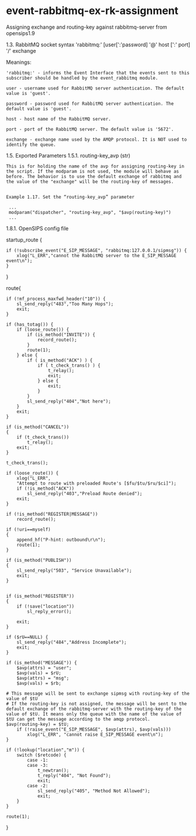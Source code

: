 event-rabbitmq-ex-rk-assignment
===============================

Assigning exchange and routing-key against rabbitmq-server from opensips1.9


1.3. RabbitMQ socket syntax
'rabbitmq:' [user[':'password] '@' host [':' port] '/' exchange

Meanings:

    'rabbitmq:' - informs the Event Interface that the events sent to this subscriber should be handled by the event_rabbitmq module.

    user - username used for RabbitMQ server authentication. The default value is 'guest'.

    password - password used for RabbitMQ server authentication. The default value is 'guest'.

    host - host name of the RabbitMQ server.

    port - port of the RabbitMQ server. The default value is '5672'.

    exchange - exchange name used by the AMQP protocol. It is NOT used to identify the queue.

1.5. Exported Parameters
1.5.1. routing-key_avp (str)

    This is for holding the name of the avp for assigning routing-key in the script. If the modparam is not used, the module will behave as before. The behavior is to use the default exchange of rabbitmq and the value of the "exchange" will be the routing-key of messages.


    Example 1.17. Set the “routing-key_avp” parameter

     ...
     modparam("dispatcher", "routing-key_avp", "$avp(routing-key)")
     ...

	

1.8.1. OpenSIPS config file



startup_route {
 
	if (!subscribe_event("E_SIP_MESSAGE", "rabbitmq:127.0.0.1/sipmsg")) {
		xlog("L_ERR","cannot the RabbitMQ server to the E_SIP_MESSAGE event\n");
	}
}


route{

	if (!mf_process_maxfwd_header("10")) {
		sl_send_reply("483","Too Many Hops");
		exit;
	}

	if (has_totag()) {
		if (loose_route()) {
			if (is_method("INVITE")) {
				record_route();
			}
			route(1);
		} else {
			if ( is_method("ACK") ) {
				if ( t_check_trans() ) {
					t_relay();
					exit;
				} else {
					exit;
				}
			}
			sl_send_reply("404","Not here");
		}
		exit;
	}

	if (is_method("CANCEL"))
	{
		if (t_check_trans())
			t_relay();
		exit;
	}

	t_check_trans();

	if (loose_route()) {
		xlog("L_ERR",
		"Attempt to route with preloaded Route's [$fu/$tu/$ru/$ci]");
		if (!is_method("ACK"))
			sl_send_reply("403","Preload Route denied");
		exit;
	}

	if (!is_method("REGISTER|MESSAGE"))
		record_route();

	if (!uri==myself)
	{
		append_hf("P-hint: outbound\r\n"); 
		route(1);
	}

	if (is_method("PUBLISH"))
	{
		sl_send_reply("503", "Service Unavailable");
		exit;
	}
	

	if (is_method("REGISTER"))
	{
		if (!save("location"))
			sl_reply_error();

		exit;
	}

	if ($rU==NULL) {
		sl_send_reply("484","Address Incomplete");
		exit;
	}

	if (is_method("MESSAGE")) {
		$avp(attrs) = "user";
		$avp(vals) = $rU;
		$avp(attrs) = "msg";
		$avp(vals) = $rb;
    
    # This message will be sent to exchange sipmsg with routing-key of the value of $tU
    # If the routing-key is not assigned, the message will be sent to the default exchange of the rabbitmq-server with the routing-key of the value of $tU. It means only the queue with the name of the value of $tU can get the message according to the amqp protocol. 
    $avp(routing-key) = $tU;
		if (!raise_event("E_SIP_MESSAGE", $avp(attrs), $avp(vals)))
			xlog("L_ERR", "cannot raise E_SIP_MESSAGE event\n");
	}

	if (!lookup("location","m")) {
		switch ($retcode) {
			case -1:
			case -3:
				t_newtran();
				t_reply("404", "Not Found");
				exit;
			case -2:
				sl_send_reply("405", "Method Not Allowed");
				exit;
		}
	}

	route(1);
}



